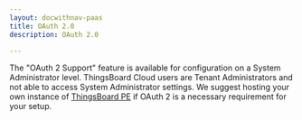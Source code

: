 ```yaml
---
layout: docwithnav-paas
title: OAuth 2.0
description: OAuth 2.0

---
```


The "OAuth 2 Support" feature is available for configuration on a System Administrator level. 
ThingsBoard Cloud users are Tenant Administrators and not able to access System Administrator settings.
We suggest hosting your own instance of [ThingsBoard PE](/thingsboard-learning/docs/user-guide/install/pe/installation-options/) if OAuth 2 is a necessary requirement for your setup.